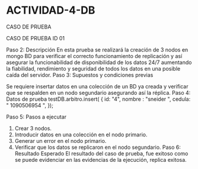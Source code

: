 # ACTIVIDAD-4-DB
CASO DE PRUEBA


CASO DE PRUEBA ID 01 

Paso 2: Descripción
En esta prueba se realizará la creación de 3 nodos en mongo BD para verificar el correcto funcionamiento de replicación y así asegurar la funcionabilidad de disponibilidad de los datos 24/7 aumentando la fiabilidad, rendimiento y seguridad de todos los datos en una posible caída del servidor.
Paso 3: Supuestos y condiciones previas

Se requiere  insertar datos en una colección de un BD ya creada y verificar que se respalden en un nodo segundario asegurando así la réplica.
Paso 4: Datos de prueba
testDB.arbitro.insert(
{
id: "4",
nombre : "sneider ",
 cedula: " 1090506954 ",
});

Paso 5: Pasos a ejecutar
1.	Crear 3 nodos.
2.	Introducir datos en una colección en el nodo primario.
3.	Generar un error en el nodo primario.
4.	Verificar que los datos se replicaron en el nodo segundario.
Paso 6: Resultado Esperado
El resultado del caso de prueba, fue exitoso como se puede evidenciar en las evidencias de la ejecución, replica exitosa.
